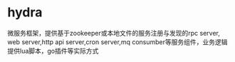 # hydra

微服务框架，提供基于zookeeper或本地文件的服务注册与发现的rpc server, web server,http api server,cron server,mq consumber等服务组件，业务逻辑提供lua脚本，go插件等实际方式




